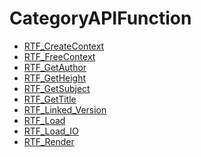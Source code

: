 # CategoryAPIFunction

<!-- DO NOT HAND-EDIT CATEGORY LISTS, THEY ARE AUTOGENERATED AND WILL BE OVERWRITTEN, BASED ON TAGS IN INDIVIDUAL PAGE FOOTERS. EDIT THOSE INSTEAD. -->
<!-- BEGIN CATEGORY LIST -->
- [RTF_CreateContext](RTF_CreateContext)
- [RTF_FreeContext](RTF_FreeContext)
- [RTF_GetAuthor](RTF_GetAuthor)
- [RTF_GetHeight](RTF_GetHeight)
- [RTF_GetSubject](RTF_GetSubject)
- [RTF_GetTitle](RTF_GetTitle)
- [RTF_Linked_Version](RTF_Linked_Version)
- [RTF_Load](RTF_Load)
- [RTF_Load_IO](RTF_Load_IO)
- [RTF_Render](RTF_Render)
<!-- END CATEGORY LIST -->

